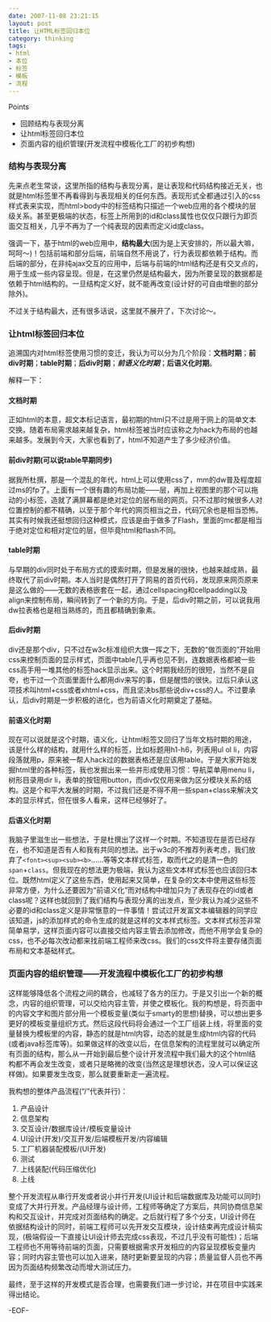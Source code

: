 ```yaml
---
date: 2007-11-08 23:21:15
layout: post
title: 让HTML标签回归本位
category: thinking
tags:
- html
- 本位
- 标签
- 模板
- 流程
---
```


Points

* 回顾结构与表现分离
* 让html标签回归本位
* 页面内容的组织管理(开发流程中模板化工厂的初步构想)

### 结构与表现分离

先来点老生常谈，这里所指的结构与表现分离，是让表现和代码结构接近无关，也就是html标签里不再看得到与表现相关的任何东西。表现形式全都通过引入的css样式表来实现，而html>body中的标签结构只描述一个web应用的各个模块的层级关系。甚至更极端的状态，标签上所用到的id和class属性也仅仅只跟行为即页面交互相关，几乎不再为了一个纯表现的因素而定义id或class。

强调一下，基于html的web应用中，**结构最大**(因为是上天安排的，所以最大嘛，呵呵～)！包括前端和部分后端，前端自然不用说了，行为表现都依赖于结构。而后端的部分，在非纯ajax交互的应用中，后端与前端的html结构还是有交叉点的，用于生成一些内容呈现。但是，在这里仍然是结构最大，因为所要呈现的数据都是依赖于html结构的。一旦结构定义好，就不能再改变(设计好的可自由增删的部分除外)。

不过关于结构最大，还有很多话说，这里就不展开了，下次讨论～。

### 让html标签回归本位

追溯国内对html标签使用习惯的变迁，我认为可以分为几个阶段：**文档时期**；**前div时期**；**table时期**；**后div时期**；**_前语义化时期_**；**后语义化时期**。

解释一下：

#### 文档时期

正如html的本意，超文本标记语言，最初期的html只不过是用于网上的简单文本交换。随着布局需求越来越复杂，html标签被当时应该称之为hack为布局的也越来越多。发展到今天，大家也看到了，html不知道产生了多少经济价值。

#### 前div时期(可以说table早期同步)

据我所杜撰，那是一个混乱的年代，html上可以使用css了，mm的dw普及程度超过ms的fp了。上面有一个很有趣的布局功能——层，再加上视图里的那个可以拖动的小标签，造就了满屏幕都是绝对定位的层布局的网页。只不过那时候很多人对位置控制的都不精确，以至于那个年代的网页相当之丑，代码冗余也是相当恐怖。其实有时候我还挺想回归这种模式，应该是由于做多了Flash，里面的mc都是相当于绝对定位和相对定位的层，但毕竟html和flash不同。

#### table时期

与早期的div同时处于布局方式的摸索时期，但是发展的很快，也越来越成熟，最终取代了前div时期。本人当时是偶然打开了网易的首页代码，发现原来网页原来是这么做的——无数的表格嵌套在一起，通过cellspacing和cellpadding以及align来控制布局，瞬间转到了一个新的方向。于是，后div时期之前，可以说我用dw拉表格也是相当熟练的，而且都精确到象素。

#### 后div时期

div还是那个div，只不过在w3c标准组织大旗一挥之下，无数的“做页面的”开始用css来控制页面的显示样式，页面中table几乎再也见不到，连数据表格都被一些css高手用一堆其他的标签hack显示出来。这个时期我经历的很短，当然不是自夸，也干过一个页面里面什么都用div来写的事，但是醒悟的很快。过后只承认这项技术叫html+css或者xhtml+css，而且坚决bs那些说div+css的人。不过要承认，后div时期是一步积极的进化，也为前语义化时期奠定了基础。

#### 前语义化时期

现在可以说就是这个时期，语义化，让html标签又回归了当年文档时期的用途，该是什么样的结构，就用什么样的标签，比如标题用h1-h6，列表用ul ol li，内容段落就用p，原来被一帮人hack过的数据表格还是应该用table。于是大家开始发掘html里的各种标签，我也发掘出来一些并形成使用习惯：导航菜单用menu li，树形目录用dir li，表单的按钮用button，而div仅仅用来做为区分模块关系的结构。这是个和平大发展的时期，不过我们还是不得不用一些span+class来解决文本的显示样式，但在很多人看来，这样已经够好了。

#### 后语义化时期

我脑子里滋生出一些想法，于是杜撰出了这样一个时期。不知道现在是否已经存在，也不知道是否有人和我有共同的想法。出于w3c的不推荐列表考虑，我们放弃了`<font><sup><sub><b>`……等等文本样式标签，取而代之的是清一色的`span`+`class`。但我现在的想法更为极端，我认为这些文本样式标签也应该回归本位。既然html定义了这些东西，使用起来又简单，在复杂的文本中使用这些标签非常方便，为什么还要因为“前语义化”而对结构中增加只为了表现存在的id或者class呢？这样也就回到了我们结构与表现分离的出发点，至少我认为减少这些不必要的id和class定义是非常惬意的一件事情！尝试过开发富文本编辑器的同学应该知道，js的添加样式的命令生成的就是这样的文本样式标签。文本样式标签非常简单易学，这样页面内容可以直接交给内容主管去添加修改，而他不用学会复杂的css，也不必每次改动都来找前端工程师来改css。我们的css文件将主要存储页面布局和文本基础样式。

### 页面内容的组织管理——开发流程中模板化工厂的初步构想

这样能够降低各个流程之间的耦合，也减轻了各方的压力。于是又引出一个新的概念，内容的组织管理，可以交给内容主管，并使之模板化。我的构想是，将页面中的内容文字和图片部分用一个模板变量(类似于smarty的思想)替换，可以想出更多更好的模板变量组织方式。然后这段代码将会通过一个工厂组装上线，将里面的变量替换为模板里的内容，静态的就是html内容，动态的就是生成html内容的代码(或者java标签库等)。如果做这样的改变以后，在信息架构的流程里就可以确定所有页面的结构，那么从一开始到最后整个设计开发流程中我们最大的这个html结构都不再会发生改变，或者只是略微的改变(当然这是理想状态，没人可以保证这样做)。如果要发生改变，那么就要重新走一遍流程。

我构想的整体产品流程(“/”代表并行)：

1. 产品设计
2. 信息架构
3. 交互设计/数据库设计/模板变量设计
4. UI设计(开发)/交互开发/后端模板开发/内容编辑
5. 工厂机器装配模板/(UI开发)
6. 测试
7. 上线装配(代码压缩优化)
8. 上线

整个开发流程从串行开发或者说小并行开发(UI设计和后端数据库及功能可以同时)变成了大并行开发。产品经理与设计师，工程师等确定了方案后，共同协商信息架构和交互设计，并完成对页面结构的确定。之后就行程了多个分支，UI设计师在依据结构设计的同时，前端工程师可以先开发交互模块，设计结束再完成设计稿实现，(极端假设一下直接让UI设计师去完成css表现，不过几乎没有可能性)；后端工程师也不用等待前端的页面，只需要根据需求开发相应的内容呈现模板变量内容；同时内容主管也可以加入进来，随时更新要呈现的内容；质量监督人员也不再因为页面结构频繁改动而增大测试压力。

最终，至于这样的开发模式是否合理，也需要我们进一步讨论，并在项目中实践来得出结论。

-EOF-
